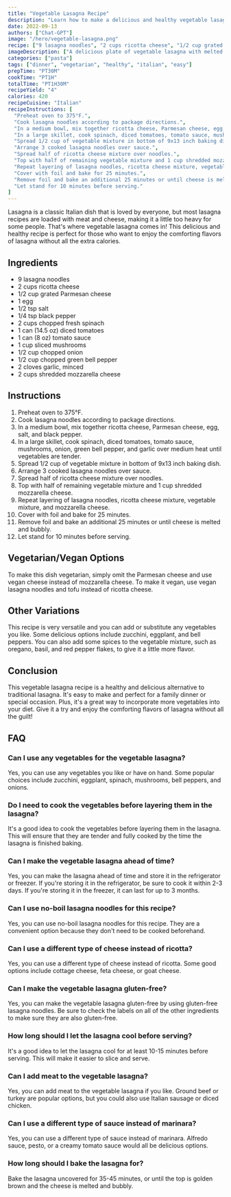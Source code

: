 ```yaml
---
title: "Vegetable Lasagna Recipe"
description: "Learn how to make a delicious and healthy vegetable lasagna with this easy recipe!"
date: 2022-09-13
authors: ["Chat-GPT"]
image: "/hero/vegetable-lasagna.png"
recipe: ["9 lasagna noodles", "2 cups ricotta cheese", "1/2 cup grated Parmesan cheese", "1 egg", "1/2 tsp salt", "1/4 tsp black pepper", "2 cups chopped fresh spinach", "1 can (14.5 oz) diced tomatoes", "1 can (8 oz) tomato sauce", "1 cup sliced mushrooms", "1/2 cup chopped onion", "1/2 cup chopped green bell pepper", "2 cloves garlic, minced", "2 cups shredded mozzarella cheese"]
imageDescription: ["A delicious plate of vegetable lasagna with melted cheese on top"]
categories: ["pasta"]
tags: ["dinner", "vegetarian", "healthy", "italian", "easy"]
prepTime: "PT30M"
cookTime: "PT1H"
totalTime: "PT1H30M"
recipeYield: "4"
calories: 420
recipeCuisine: "Italian"
recipeInstructions: [
  "Preheat oven to 375°F.",
  "Cook lasagna noodles according to package directions.",
  "In a medium bowl, mix together ricotta cheese, Parmesan cheese, egg, salt, and black pepper.",
  "In a large skillet, cook spinach, diced tomatoes, tomato sauce, mushrooms, onion, green bell pepper, and garlic over medium heat until vegetables are tender.",
  "Spread 1/2 cup of vegetable mixture in bottom of 9x13 inch baking dish.",
  "Arrange 3 cooked lasagna noodles over sauce.",
  "Spread half of ricotta cheese mixture over noodles.",
  "Top with half of remaining vegetable mixture and 1 cup shredded mozzarella cheese.",
  "Repeat layering of lasagna noodles, ricotta cheese mixture, vegetable mixture, and mozzarella cheese.",
  "Cover with foil and bake for 25 minutes.",
  "Remove foil and bake an additional 25 minutes or until cheese is melted and bubbly.",
  "Let stand for 10 minutes before serving."
]
---
```


Lasagna is a classic Italian dish that is loved by everyone, but most lasagna recipes are loaded with meat and cheese, making it a little too heavy for some people. That's where vegetable lasagna comes in! This delicious and healthy recipe is perfect for those who want to enjoy the comforting flavors of lasagna without all the extra calories.

## Ingredients

- 9 lasagna noodles
- 2 cups ricotta cheese
- 1/2 cup grated Parmesan cheese
- 1 egg
- 1/2 tsp salt
- 1/4 tsp black pepper
- 2 cups chopped fresh spinach
- 1 can (14.5 oz) diced tomatoes
- 1 can (8 oz) tomato sauce
- 1 cup sliced mushrooms
- 1/2 cup chopped onion
- 1/2 cup chopped green bell pepper
- 2 cloves garlic, minced
- 2 cups shredded mozzarella cheese

## Instructions

1. Preheat oven to 375°F.
2. Cook lasagna noodles according to package directions.
3. In a medium bowl, mix together ricotta cheese, Parmesan cheese, egg, salt, and black pepper.
4. In a large skillet, cook spinach, diced tomatoes, tomato sauce, mushrooms, onion, green bell pepper, and garlic over medium heat until vegetables are tender.
5. Spread 1/2 cup of vegetable mixture in bottom of 9x13 inch baking dish.
6. Arrange 3 cooked lasagna noodles over sauce.
7. Spread half of ricotta cheese mixture over noodles.
8. Top with half of remaining vegetable mixture and 1 cup shredded mozzarella cheese.
9. Repeat layering of lasagna noodles, ricotta cheese mixture, vegetable mixture, and mozzarella cheese.
10. Cover with foil and bake for 25 minutes.
11. Remove foil and bake an additional 25 minutes or until cheese is melted and bubbly.
12. Let stand for 10 minutes before serving.

## Vegetarian/Vegan Options

To make this dish vegetarian, simply omit the Parmesan cheese and use vegan cheese instead of mozzarella cheese. To make it vegan, use vegan lasagna noodles and tofu instead of ricotta cheese.

## Other Variations

This recipe is very versatile and you can add or substitute any vegetables you like. Some delicious options include zucchini, eggplant, and bell peppers. You can also add some spices to the vegetable mixture, such as oregano, basil, and red pepper flakes, to give it a little more flavor.

## Conclusion

This vegetable lasagna recipe is a healthy and delicious alternative to traditional lasagna. It's easy to make and perfect for a family dinner or special occasion. Plus, it's a great way to incorporate more vegetables into your diet. Give it a try and enjoy the comforting flavors of lasagna without all the guilt!

## FAQ

### Can I use any vegetables for the vegetable lasagna?

Yes, you can use any vegetables you like or have on hand. Some popular choices include zucchini, eggplant, spinach, mushrooms, bell peppers, and onions.

### Do I need to cook the vegetables before layering them in the lasagna?

It's a good idea to cook the vegetables before layering them in the lasagna. This will ensure that they are tender and fully cooked by the time the lasagna is finished baking.

### Can I make the vegetable lasagna ahead of time?

Yes, you can make the lasagna ahead of time and store it in the refrigerator or freezer. If you're storing it in the refrigerator, be sure to cook it within 2-3 days. If you're storing it in the freezer, it can last for up to 3 months.

### Can I use no-boil lasagna noodles for this recipe?

Yes, you can use no-boil lasagna noodles for this recipe. They are a convenient option because they don't need to be cooked beforehand.

### Can I use a different type of cheese instead of ricotta?

Yes, you can use a different type of cheese instead of ricotta. Some good options include cottage cheese, feta cheese, or goat cheese.

### Can I make the vegetable lasagna gluten-free?

Yes, you can make the vegetable lasagna gluten-free by using gluten-free lasagna noodles. Be sure to check the labels on all of the other ingredients to make sure they are also gluten-free.

### How long should I let the lasagna cool before serving?

It's a good idea to let the lasagna cool for at least 10-15 minutes before serving. This will make it easier to slice and serve.

### Can I add meat to the vegetable lasagna?

Yes, you can add meat to the vegetable lasagna if you like. Ground beef or turkey are popular options, but you could also use Italian sausage or diced chicken.

### Can I use a different type of sauce instead of marinara?

Yes, you can use a different type of sauce instead of marinara. Alfredo sauce, pesto, or a creamy tomato sauce would all be delicious options.

### How long should I bake the lasagna for?

Bake the lasagna uncovered for 35-45 minutes, or until the top is golden brown and the cheese is melted and bubbly.